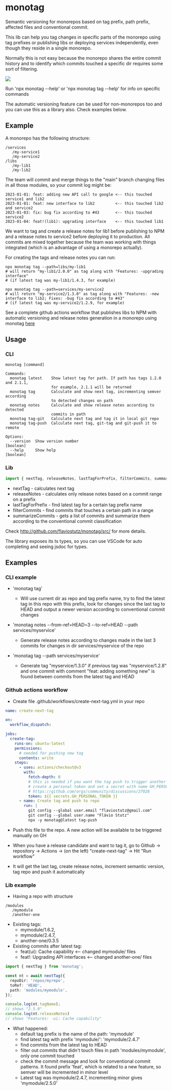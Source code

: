 # monotag

Semantic versioning for monorepos based on tag prefix, path prefix, affected files and conventional commit.

This lib can help you tag changes in specific parts of the monorepo using tag prefixes or publishing libs or deploying services independently, even though they reside in a single monorepo.

Normally this is not easy because the monorepo shares the entire commit history and to identify which commits touched a specific dir requires some sort of filtering.

<img src="diagram.png" with="600">

Run 'npx monotag --help' or 'npx monotag tag --help' for info on specific commands

The automatic versioning feature can be used for non-monorepos too and you can use this as a library also. Check examples below.

## Example

A monorepo has the following structure:

```
/services
   /my-service1
   /my-service2
/libs
   /my-lib1
   /my-lib2
```

The team will commit and merge things to the "main" branch changing files in all those modules, so your commit log might be:

```
2023-01-01: feat: adding new API call to google <-- this touched service1 and lib2
2023-01-01: feat: new interface to lib2         <-- this touched lib2 and service2
2023-01-03: fix: bug fix according to #43       <-- this touched service2
2023-01-04: feat!(lib1): upgrading interface    <-- this touched lib1
```

We want to tag and create a release notes for lib1 before publishing to NPM and a release notes to service2 before deploying it to production. All commits are mixed together because the team was working with things integrated (which is an advantage of using a monorepo actually).

For creating the tags and release notes you can run:

```
npx monotag tag --path=libs/my-lib1
# will return "my-lib1/2.0.0" as tag along with "Features: -upgrading interface"
# (if latest tag was my-lib1/1.4.3, for example)

npx monotag tag --path=services/my-service2
# will return "my-service2/1.3.0" as tag along with "Features: -new interface to lib2; Fixes: -bug fix according to #43"
# (if latest tag was my-service2/1.2.9, for example)

```

See a complete github actions workflow that publishes libs to NPM with automatic versioning and release notes generation in a monorepo using monotag [here](https://github.com/flaviostutz/monotag/blob/1.0.14/.github/workflows/create-next-tag.yml)

## Usage

### CLI

```text
monotag [command]

Commands:
  monotag latest    Show latest tag for path. If path has tags 1.2.0 and 2.1.1,
                    for example, 2.1.1 will be returned
  monotag tag       Calculate and show next tag, incrementing semver according
                    to detected changes on path
  monotag notes     Calculate and show release notes according to detected
                    commits in path
  monotag tag-git   Calculate next tag and tag it in local git repo
  monotag tag-push  Calculate next tag, git-tag and git-push it to remote

Options:
  --version  Show version number                                       [boolean]
  --help     Show help                                                 [boolean]
```

### Lib

```ts
import { nextTag, releaseNotes, lastTagForPrefix, filterCommits, summarizeCommits } from 'monotag';
```

- nextTag - calculates next tag
- releaseNotes - calculates only release notes based on a commit range on a prefix
- lastTagForPrefix - find latest tag for a certain tag prefix name
- filterCommits - find commits that touches a certain path in a range
- summarizeCommits - gets a list of commits and summarize them according to the conventional commit classification

Check http://github.com/flaviostutz/monotag/src/ for more details.

The library exposes its ts types, so you can use VSCode for auto completing and seeing jsdoc for types.

## Examples

### CLI example

- 'monotag tag'
  - Will use current dir as repo and tag prefix name, try to find the latest tag in this repo with this prefix, look for changes since the last tag to HEAD and output a newer version according to conventional commit changes
  
- 'monotag notes --from-ref=HEAD~3 --to-ref=HEAD --path services/myservice'
  - Generate release notes according to changes made in the last 3 commits for changes in dir services/myservice of the repo

- 'monotag tag --path services/myservice'
  - Generate tag "myservice/1.3.0" if previous tag was "myservice/1.2.8" and one commit with comment "feat: adding something new" is found between commits from the latest tag and HEAD

### Github actions workflow

- Create file .github/workflows/create-next-tag.yml in your repo

```yml
name: create-next-tag

on:
  workflow_dispatch:

jobs:
  create-tag:
    runs-on: ubuntu-latest
    permissions:
      # needed for pushing new tag
      contents: write
    steps:
      - uses: actions/checkout@v3
        with:
          fetch-depth: 0
          # this is needed if you want the tag push to trigger another workflow
          # create a personal token and set a secret with name GH_PERSONAL_TOKEN
          # https://github.com/orgs/community/discussions/27028
          token: ${{ secrets.GH_PERSONAL_TOKEN }}
      - name: Create tag and push to repo
        run: |
          git config --global user.email "flaviostutz@gmail.com"
          git config --global user.name "Flávio Stutz"
          npx -y monotag@latest tag-push
```

- Push this file to the repo. A new action will be available to be triggered manually on GH

- When you have a release candidate and want to tag it, go to Github -> repository -> Actions -> (on the left) "create-next-tag" -> Hit "Run workflow"

- It will get the last tag, create release notes, increment semantic version, tag repo and push it automatically

### Lib example

- Having a repo with structure

```text
/modules
   /mymodule
   /another-one
```

- Existing tags:
  - mymodule/1.6.2,
  - mymodule/2.4.7,
  - another-one/0.3.5
- Existing commits after latest tag:
  - feat(ui): Cache capability <-- changed mymodule/ files
  - feat!: Upgrading API interfaces <-- changed another-one/ files

```ts
import { nextTag } from 'monotag';

const nt = await nextTag({
  repoDir: 'repos/myrepo',
  toRef: 'HEAD',
  path: 'modules/mymodule',
});

console.log(nt.tagName);
// shows "2.5.0"
console.log(nt.releaseNotes)
// shows "Features: -ui: Cache capability"
```

- What happened:
  - default tag prefix is the name of the path: 'mymodule'
  - find latest tag with prefix 'mymodule/': 'mymodule/2.4.7'
  - find commits from the latest tag to HEAD
  - filter out commits that didn't touch files in path 'modules/mymodule', only one commit touched
  - check the commit message and look for conventional commit patterns. It found prefix 'feat', which is related to a new feature, so semver will be incremented in minor level
  - Latest tag was mymodule/2.4.7, incrementing minor gives 'mymodule/2.5.0'

